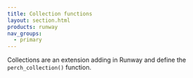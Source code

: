 ```yaml
---
title: Collection functions
layout: section.html
products: runway
nav_groups:
  - primary
---
```


Collections are an extension adding in Runway and define the `perch_collection()` function.
